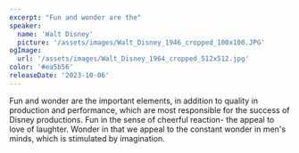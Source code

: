 ```yaml
---
excerpt: "Fun and wonder are the"
speaker:
  name: 'Walt Disney'
  picture: '/assets/images/Walt_Disney_1946_cropped_100x100.JPG'
ogImage:
  url: '/assets/images/Walt_Disney_1964_cropped_512x512.jpg'
color: '#ea5b56'
releaseDate: '2023-10-06'
---
```

Fun and wonder are the important elements, in addition to quality in production and performance, which are most responsible for the success of Disney productions. Fun in the sense of cheerful reaction- the appeal to love of laughter. Wonder in that we appeal to the constant wonder in men's minds, which is stimulated by imagination.
